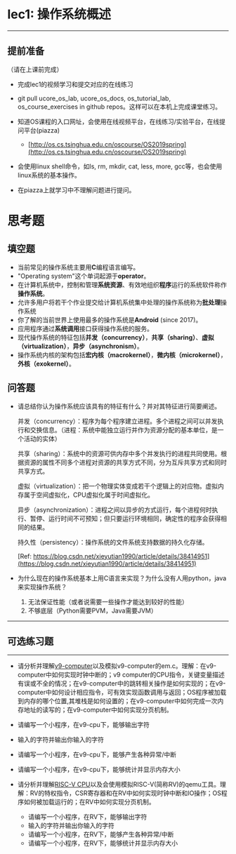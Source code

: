 # lec1: 操作系统概述

---

## **提前准备**

（请在上课前完成）

* 完成lec1的视频学习和提交对应的在线练习
* git pull ucore\_os\_lab, ucore\_os\_docs, os\_tutorial\_lab, os\_course\_exercises in github repos。这样可以在本机上完成课堂练习。
* 知道OS课程的入口网址，会使用在线视频平台，在线练习/实验平台，在线提问平台\(piazza\)
  * [http://os.cs.tsinghua.edu.cn/oscourse/OS2019spring](http://os.cs.tsinghua.edu.cn/oscourse/OS2019spring)


* 会使用linux shell命令，如ls, rm, mkdir, cat, less, more, gcc等，也会使用linux系统的基本操作。
* 在piazza上就学习中不理解问题进行提问。



# 思考题

## 填空题

* 当前常见的操作系统主要用**C**编程语言编写。
* "Operating system"这个单词起源于**operator**。
* 在计算机系统中，控制和管理**系统资源**、有效地组织**程序**运行的系统软件称作**操作系统**。
* 允许多用户将若干个作业提交给计算机系统集中处理的操作系统称为**批处理**操作系统
* 你了解的当前世界上使用最多的操作系统是**Android** (since 2017)。
* 应用程序通过**系统调用**接口获得操作系统的服务。
* 现代操作系统的特征包括**并发（concurrency）**，**共享（sharing）**、**虚拟（virtualization）**，**异步（asynchronism）**。
* 操作系统内核的架构包括**宏内核（macrokernel）**，**微内核（microkernel）**，**外核（exokernel）**。


## 问答题

- 请总结你认为操作系统应该具有的特征有什么？并对其特征进行简要阐述。

	并发（concurrency）：程序为每个程序建立进程。多个进程之间可以并发执行和交换信息。（进程：系统中能独立运行并作为资源分配的基本单位，是一个活动的实体）

	共享（sharing）：系统中的资源可供内存中多个并发执行的进程共同使用。根据资源的属性不同多个进程对资源的共享方式不同，分为互斥共享方式和同时共享方式。

	虚拟（virtualization）：把一个物理实体变成若干个逻辑上的对应物。虚拟内存属于空间虚拟化，CPU虚拟化属于时间虚拟化。

	异步（asynchronization）：进程之间以异步的方式运行，每个进程何时执行、暂停、运行时间不可预知；但只要运行环境相同，确定性的程序会获得相同的结果。

	持久性（persistency）：操作系统的文件系统支持数据的持久化存储。

	[Ref: https://blog.csdn.net/xieyutian1990/article/details/38414951](https://blog.csdn.net/xieyutian1990/article/details/38414951)

- 为什么现在的操作系统基本上用C语言来实现？为什么没有人用python，java来实现操作系统？

	1. 无法保证性能（或者说需要一些操作才能达到较好的性能）
	2. 不够底层（Python需要PVM，Java需要JVM）

---

## 可选练习题

---

- 请分析并理解[v9\-computer](https://github.com/chyyuu/os_tutorial_lab/blob/master/v9_computer/docs/v9_computer.md)以及模拟v9\-computer的em.c。理解：在v9\-computer中如何实现时钟中断的；v9 computer的CPU指令，关键变量描述有误或不全的情况；在v9\-computer中的跳转相关操作是如何实现的；在v9\-computer中如何设计相应指令，可有效实现函数调用与返回；OS程序被加载到内存的哪个位置,其堆栈是如何设置的；在v9\-computer中如何完成一次内存地址的读写的；在v9\-computer中如何实现分页机制。


- 请编写一个小程序，在v9-cpu下，能够输出字符


- 输入的字符并输出你输入的字符


- 请编写一个小程序，在v9-cpu下，能够产生各种异常/中断


- 请编写一个小程序，在v9-cpu下，能够统计并显示内存大小



- 请分析并理解[RISC-V CPU](http://www.riscvbook.com/chinese/)以及会使用模拟RISC\-V(简称RV)的qemu工具。理解：RV的特权指令，CSR寄存器和在RV中如何实现时钟中断和IO操作；OS程序如何被加载运行的；在RV中如何实现分页机制。
  - 请编写一个小程序，在RV下，能够输出字符
  - 输入的字符并输出你输入的字符
  - 请编写一个小程序，在RV下，能够产生各种异常/中断
  - 请编写一个小程序，在RV下，能够统计并显示内存大小
